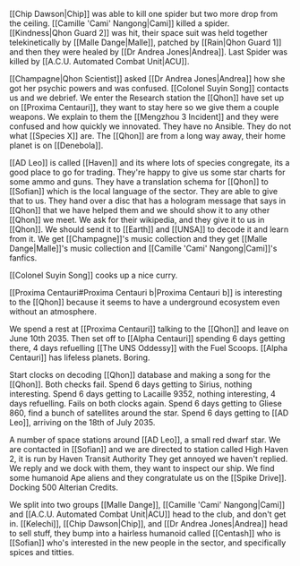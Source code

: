 [[Chip Dawson|Chip]] was able to kill one spider but two more drop from the ceiling.
[[Camille 'Cami' Nangong|Cami]] killed a spider.
[[Kindness|Qhon Guard 2]] was hit, their space suit was held together telekinetically by [[Malle Dange|Malle]], patched by [[Rain|Qhon Guard 1]] and then they were healed by [[Dr Andrea Jones|Andrea]].
Last Spider was killed by [[A.C.U. Automated Combat Unit|ACU]].

[[Champagne|Qhon Scientist]] asked [[Dr Andrea Jones|Andrea]] how she got her psychic powers and was confused.
[[Colonel Suyin Song]] contacts us and we debrief.
We enter the Research station the [[Qhon]] have set up on [[Proxima Centauri]], they want to stay here so we give them a couple weapons. We explain to them the [[Mengzhou 3 Incident]] and they were confused and how quickly we innovated. They have no Ansible. They do not what [[Species X]] are. The [[Qhon]] are from a long way away, their home planet is on [[Denebola]]. 

[[AD Leo]] is called [[Haven]] and its where lots of species congregate, its a good place to go for trading.
They're happy to give us some star charts for some ammo and guns.
They have a translation schema for [[Qhon]] to [[Sofian]] which is the local language of the sector. They are able to give that to us.
They hand over a disc that has a hologram message that says in [[Qhon]] that we have helped them and we should show it to any other [[Qhon]] we meet.
We ask for their wikipedia, and they give it to us in [[Qhon]]. We should send it to [[Earth]] and [[UNSA]] to decode it and learn from it.
We get [[Champagne]]'s music collection and they get [[Malle Dange|Malle]]'s music collection and [[Camille 'Cami' Nangong|Cami]]'s fanfics.

[[Colonel Suyin Song]] cooks up a nice curry.

[[Proxima Centauri#Proxima Centauri b|Proxima Centauri b]] is interesting to the [[Qhon]] because it seems to have a underground ecosystem even without an atmosphere.

We spend a rest at [[Proxima Centauri]] talking to the [[Qhon]] and leave on June 10th 2035.
Then set off to [[Alpha Centauri]] spending 6 days getting there, 4 days refuelling [[The UNS Oddessy]] with the Fuel Scoops.
[[Alpha Centauri]] has lifeless planets. Boring.

Start clocks on decoding [[Qhon]] database and making a song for the [[Qhon]].
Both checks fail.
Spend 6 days getting to Sirius, nothing interesting.
Spend 6 days getting to Lacaille 9352, nothing interesting, 4 days refuelling.
Fails on both clocks again.
Spend 6 days getting to Gliese 860, find a bunch of satellites around the star.
Spend 6 days getting to [[AD Leo]], arriving on the 18th of July 2035.

A number of space stations around [[AD Leo]], a small red dwarf star. 
We are contacted in [[Sofian]] and we are directed to station called High Haven 2, it is run by Haven Transit Authority
They get annoyed we haven't replied.
We reply and we dock with them, they want to inspect our ship.
We find some humanoid Ape aliens and they congratulate us on the [[Spike Drive]].
Docking 500 Alterian Credits.

We split into two groups [[Malle Dange]], [[Camille 'Cami' Nangong|Cami]] and [[A.C.U. Automated Combat Unit|ACU]] head to the club, and don't get in.
[[Kelechi]], [[Chip Dawson|Chip]], and [[Dr Andrea Jones|Andrea]] head to sell stuff, they bump into a hairless humanoid called [[Centash]] who is [[Sofian]] who's interested in the new people in the sector, and specifically spices and titties.